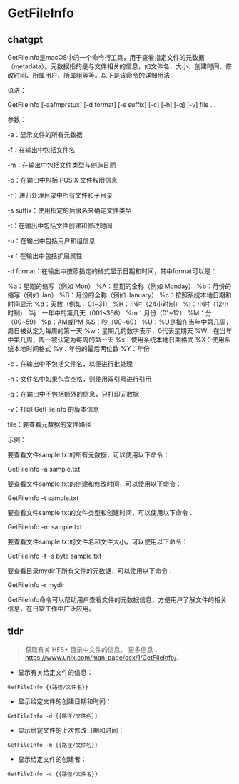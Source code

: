 # GetFileInfo 
## chatgpt 
GetFileInfo是macOS中的一个命令行工具，用于查看指定文件的元数据（metadata）。元数据指的是与文件相关的信息，如文件名、大小、创建时间、修改时间、所属用户、所属组等等。以下是该命令的详细用法：

语法：

GetFileInfo [-aafmprstux] [-d format] [-s suffix] [-c] [-h] [-q] [-v] file ...

参数：

-a：显示文件的所有元数据

-f：在输出中包括文件名

-m：在输出中包括文件类型与创造日期

-p：在输出中包括 POSIX 文件权限信息

-r：递归处理目录中所有文件和子目录

-s suffix：使用指定的后缀名来确定文件类型

-t：在输出中包括文件创建和修改时间

-u：在输出中包括用户和组信息

-x：在输出中包括扩展属性

-d format：在输出中按照指定的格式显示日期和时间，其中format可以是：

%a：星期的缩写（例如 Mon）
%A：星期的全称（例如 Monday）
%b：月份的缩写（例如 Jan）
%B：月份的全称（例如 January）
%c：按照系统本地日期和时间显示
%d：天数（例如，01~31）
%H：小时（24小时制）
%I：小时（12小时制）
%j：一年中的第几天（001~366）
%m：月份（01~12）
%M：分（00~59）
%p：AM或PM
%S：秒（00~60）
%U：%U是指在当年中第几周，周日被认定为每周的第一天
%w：星期几的数字表示，0代表星期天
%W：在当年中第几周，周一被认定为每周的第一天
%x：使用系统本地日期格式
%X：使用系统本地时间格式
%y：年份的最后两位数
%Y：年份

-c：在输出中不包括文件名，以便进行批处理

-h：文件名中如果包含空格，则使用双引号进行引用

-q：在输出中不包括额外的信息，只打印元数据

-v：打印 GetFileInfo 的版本信息

file：要查看元数据的文件路径

示例：

要查看文件sample.txt的所有元数据，可以使用以下命令：

GetFileInfo -a sample.txt

要查看文件sample.txt的创建和修改时间，可以使用以下命令：

GetFileInfo -t sample.txt

要查看文件sample.txt的文件类型和创建时间，可以使用以下命令：

GetFileInfo -m sample.txt

要查看文件sample.txt的文件名和文件大小，可以使用以下命令：

GetFileInfo -f -s byte sample.txt

要查看目录mydir下所有文件的元数据，可以使用以下命令：

GetFileInfo -r mydir

GetFileInfo命令可以帮助用户查看文件的元数据信息，方便用户了解文件的相关信息，在日常工作中广泛应用。 

## tldr 
 
> 获取有关 HFS+ 目录中文件的信息。
> 更多信息：<https://www.unix.com/man-page/osx/1/GetFileInfo/>.

- 显示有关给定文件的信息：

`GetFileInfo {{路径/文件名}}`

- 显示给定文件的创建日期和时间：

`GetFileInfo -d {{路径/文件名}}`

- 显示给定文件的上次修改日期和时间：

`GetFileInfo -m {{路径/文件名}}`

- 显示给定文件的创建者：

`GetFileInfo -c {{路径/文件名}}`
